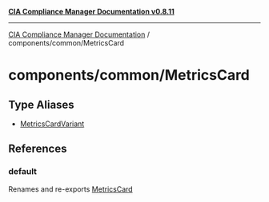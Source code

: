 [**CIA Compliance Manager Documentation v0.8.11**](../../../README.md)

***

[CIA Compliance Manager Documentation](../../../modules.md) / components/common/MetricsCard

# components/common/MetricsCard

## Type Aliases

- [MetricsCardVariant](type-aliases/MetricsCardVariant.md)

## References

### default

Renames and re-exports [MetricsCard](../../variables/MetricsCard.md)
